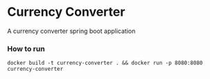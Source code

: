 # Currency Converter

A currency converter spring boot application

### How to run
```
docker build -t currency-converter . && docker run -p 8080:8080 currency-converter
```